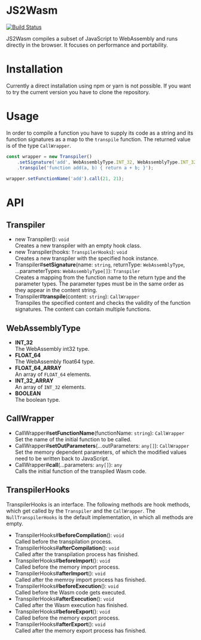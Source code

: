 # JS2Wasm
[![Build Status](https://travis-ci.org/InverseIntegral/js2wasm.svg?branch=develop)](https://travis-ci.org/InverseIntegral/js2wasm)

JS2Wasm compiles a subset of JavaScript to WebAssembly and runs directly in the browser. It focuses on performance and portability.

# Installation
Currently a direct installation using npm or yarn is not possible. If you want to try the current version you have to
clone the repository.

# Usage
In order to compile a function you have to supply its code as a string and its function signatures as a map to the `transpile` function.
The returned value is of the type `CallWrapper`.

```javascript
const wrapper = new Transpiler()
    .setSignature('add', WebAssemblyType.INT_32, WebAssemblyType.INT_32, WebAssemblyType.INT_32)
    .transpile('function add(a, b) { return a + b; }');
    
wrapper.setFunctionName('add').call(21, 21);
```

# API
## Transpiler
* new Transpiler(): `void` <br />
  Creates a new transpiler with an empty hook class.
* new Transpiler(hooks: `TranspilerHooks`): `void` <br />
  Creates a new transpiler with the specified hook instance.
* Transpiler#**setSignature**(name: `string`, returnType: `WebAssemblyType`, ...parameterTypes: `WebAssemblyType[]`): `Transpiler` <br />
  Creates a mapping from the function name to the return type and the parameter types.
  The parameter types must be in the same order as they appear in the content string.
* Transpiler#**transpile**(content: `string`): `CallWrapper` <br />
  Transpiles the specified content and checks the validity of the function signatures.
  The content can contain multiple functions.

## WebAssemblyType
* **INT_32** <br />
  The WebAssembly int32 type.
* **FLOAT_64** <br />
  The WebAssembly float64 type.
* **FLOAT_64_ARRAY** <br />
  An array of `FLOAT_64` elements.
* **INT_32_ARRAY** <br />
  An array of `INT_32` elements.
* **BOOLEAN** <br />
  The boolean type.

## CallWrapper
* CallWrapper#**setFunctionName**(functionName: `string`): `CallWrapper` <br />
  Set the name of the initial function to be called.
* CallWrapper#**setOutParameters**(...outParameters: `any[]`): `CallWrapper` <br />
  Set the memory dependent parameters, of which the modified values need to be written back to JavaScript. 
* CallWrapper#**call**(...parameters: `any[]`): `any` <br />
  Calls the initial function of the transpiled Wasm code.

## TranspilerHooks
TranspilerHooks is an interface. The following methods are hook methods, which get called by the `Transpiler` and the `CallWrapper`. The `NullTranspilerHooks` is the default implementation, in which all methods are empty.

* TranspilerHooks#**beforeCompilation**(): `void` <br />
  Called before the transpilation process.
* TranspilerHooks#**afterCompilation**(): `void` <br />
  Called after the transpilation process has finished.
* TranspilerHooks#**beforeImport**(): `void` <br />
  Called before the memory import process.
* TranspilerHooks#**afterImport**(): `void` <br />
  Called after the memroy import process has finished.
* TranspilerHooks#**beforeExecution**(): `void` <br />
  Called before the Wasm code gets executed.
* TranspilerHooks#**afterExecution**(): `void` <br />
  Called after the Wasm execution has finished.
* TranspilerHooks#**beforeExport**(): `void` <br />
  Called before the memory export process.
* TranspilerHooks#**afterExport**(): `void` <br />
  Called after the memory export process has finished.
